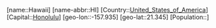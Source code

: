 ﻿---
location: [21.345,-157.935]
type: State
tags:
- geo/State


SpocWebEntityId: 36037
isDeleted: false
confidential: public

---
[name::Hawaii]
[name-abbr::HI]
[Country::[United_States_of_America](geo/Continent/North-America/United_States_of_America.md)]
[Capital::[Honolulu](geo/Continent/North-America/United_States_of_America/Hawaii/Honolulu.md)]
[geo-lon::-157.935]
[geo-lat::21.345]
[Population::]

